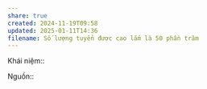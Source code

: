 ```yaml
---
share: true
created: 2024-11-19T09:58
updated: 2025-01-11T14:36
filename: Số lượng tuyển được cao lắm là 50 phần trăm
---
```

Khái niệm:: 

Nguồn:: 
